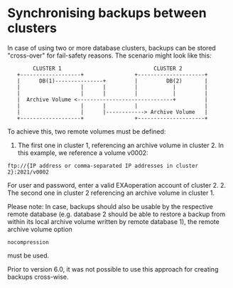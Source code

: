 # Synchronising  backups between clusters 
In case of using two or more database clusters, backups can be stored "cross-over" for fail-safety reasons. The scenario might look like this:


```
        CLUSTER 1                             CLUSTER 2
   +-------------------+                +---------------------+
   |      DB(1)---------------+         |         DB(2)       |
   |                   |      |         |           |         |
   |                   |      |         |           |         |
   |  Archive Volume <------------------------------+         |
   |                   |      |         |                     |
   |                   |      |------------> Archive Volume   |
   +-------------------+                +---------------------+
```
To achieve this, two remote volumes must be defined:

1. The first one in cluster 1, referencing an archive volume in cluster 2. In this example, we reference a volume v0002:   
```
ftp://{IP address or comma-separated IP addresses in cluster 2}:2021/v0002 
```
   For user and password, enter a valid EXAoperation account of cluster 2.
2. The second one in cluster 2 referencing an archive volume in cluster 1.

Please note: In case, backups should also be usable by the respective remote database (e.g. database 2 should be able to restore a backup from within its local archive volume written by remote database 1), the remote archive volume option
```
nocompression 
```
must be used.

Prior to version 6.0, it was not possible to use this approach for creating backups cross-wise.

